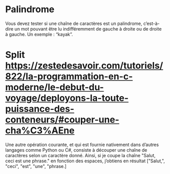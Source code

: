 # Palindrome

Vous devez tester si une chaîne de caractères est un palindrome, c’est-à-dire un mot pouvant être lu indifféremment de gauche à droite ou de droite à gauche. Un exemple : “kayak”.

# Split https://zestedesavoir.com/tutoriels/822/la-programmation-en-c-moderne/le-debut-du-voyage/deployons-la-toute-puissance-des-conteneurs/#couper-une-cha%C3%AEne

Une autre opération courante, et qui est fournie nativement dans d’autres langages comme Python ou C#, consiste à découper une chaîne de caractères selon un caractère donné. Ainsi, si je coupe la chaîne "Salut, ceci est une phrase." en fonction des espaces, j’obtiens en résultat ["Salut,", "ceci", "est", "une", "phrase.]